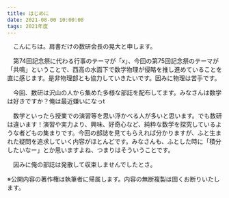 ```yaml
---
title: はじめに
date: 2021-08-00 10:00:00
tags: 2021年度
---
```




　こんにちは。肩書だけの数研会長の晃大と申します。

　第74回記念祭に代わる行事のテーマが「$x$」、今回の第75回記念祭のテーマが「共鳴」ということで、西高の水面下で数学物理が侵略を推し進めていることを直に感じます。是非物理部とも協力していきたいです。因みに物理は苦手です。

　今回、数研は沢山の人から集めた多様な部誌を配布してます。みなさんは数学は好きですか？俺は最近嫌いになっt

　数学といったら授業での演習等を思い浮かべる人が多いと思います。でも数研は違います！演習や実力より、興味、好奇心など、純粋な数学を探究しているような者どもの集まりです。今回の部誌を見てもらえれば分かりますが、ふと生まれた疑問を追求していく内容がほとんどです。みなさんも、ふとした時に「積分したいなー」とか思いますよね、つまりはそういうことです。

  　因みに俺の部誌は発散して収束しませんでしたとさ。

※公開内容の著作権は執筆者に帰属します。内容の無断複製は固くお断りいたします。
